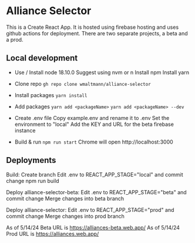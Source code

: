 # Alliance Selector
This is a Create React App. It is hosted using firebase hosting and uses github actions for deployment. There are two separate projects, a beta and a prod.

## Local development
- Use / Install node 18.10.0 
	Suggest using nvm or n
	Install npm
	Install yarn
- Clone repo
	`gh repo clone wmaltmann/alliance-selector`
- Install packages
	`yarn install`
- Add packages
	`yarn add <packageName>`
	`yarn add <packageName> --dev`
- Create .env file
	Copy example.env and rename it to .env
	Set the environment to "local"
	Add the KEY and URL for the beta firebase instance

- Build & run
	`npm run start`
	Chrome will open http://localhost:3000
	
## Deployments
Build: 
	Create branch
	Edit .env to REACT_APP_STAGE="local" and commit change
	npm run build
	
Deploy alliance-selector-beta:
	Edit .env to REACT_APP_STAGE="beta" and commit change
	Merge changes into beta branch 

Deploy alliance-selector: 
	Edit .env to REACT_APP_STAGE="prod" and commit change
	Merge changes into prod branch

As of 5/14/24 Beta URL is https://alliances-beta.web.app/
As of 5/14/24 Prod URL is https://alliances.web.app/